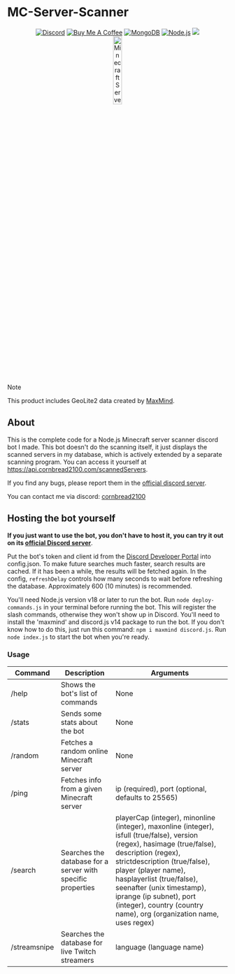 # MC-Server-Scanner

<div align="center">
    <a href="https://discord.gg/Uy9m5TP5na"><img src="https://img.shields.io/badge/Discord-7289DA?style=for-the-badge&logo=discord&logoColor=white" alt="Discord"/></a>
    <a href="https://www.buymeacoffee.com/cornbread2100"><img src="https://img.shields.io/badge/Buy_Me_A_Coffee-FFDD00?style=for-the-badge&logo=buy-me-a-coffee&logoColor=black" alt="Buy Me A Coffee"/></a>
    <a href="https://www.mongodb.com"><img src="https://img.shields.io/badge/MongoDB-4EA94B?logo=mongodb&logoColor=white&style=for-the-badge" alt="MongoDB"/></a>
    <a href="https://nodejs.org/en"><img src="https://img.shields.io/badge/Node.js-43853D?logo=node.js&logoColor=white&style=for-the-badge" alt="Node.js"/></a>
    <a href="https://github.com/kgurchiek/Minecraft-Server-Scanner-Discord-Bot"><img src="https://img.shields.io/github/last-commit/kgurchiek/Minecraft-Server-Scanner-Discord-Bot?style=for-the-badge&logo=github&logoColor=white&logoWidth=20"/></a>
    <br>
    <img src="https://raw.githubusercontent.com/kgurchiek/Minecraft-Server-Scanner-Discord-Bot/main/Icon.PNG" alt="Minecraft Server Scanner Logo" width="20%"/>
</div>

> [!NOTE]
> This product includes GeoLite2 data created by [MaxMind](https://www.maxmind.com).

## About

This is the complete code for a Node.js Minecraft server scanner discord bot I made. This bot doesn't do the scanning itself, it just displays the scanned servers in my database, which is actively extended by a separate scanning program. You can access it yourself at <https://api.cornbread2100.com/scannedServers>.

If you find any bugs, please report them in the [official discord server](https://discord.gg/TSWcF2m67m).

You can contact me via discord: [cornbread2100](https://discord.com/users/720658048611516559)

## Hosting the bot yourself

**If you just want to use the bot, you don't have to host it, you can try it out on its [official Discord server](https://discord.gg/TSWcF2m67m)**.

Put the bot's token and client id from the [Discord Developer Portal](https://discord.com/developers) into config.json. To make future searches much faster, search results are cached. If it has been a while, the results will be fetched again. In the config, `refreshDelay` controls how many seconds to wait before refreshing the database. Approximately 600 (10 minutes) is recommended.

You'll need Node.js version v18 or later to run the bot. Run `node deploy-commands.js` in your terminal before running the bot. This will register the slash commands, otherwise they won't show up in Discord. You'll need to install the 'maxmind' and discord.js v14 package to run the bot. If you don't know how to do this, just run this command: `npm i maxmind discord.js`. Run `node index.js` to start the bot when you're ready. 

### Usage

| Command | Description | Arguments |
| --- | --- | --- |
| /help | Shows the bot's list of commands | None |
| /stats | Sends some stats about the bot | None |
| /random | Fetches a random online Minecraft server | None |
| /ping | Fetches info from a given Minecraft server | ip (required), port (optional, defaults to 25565) |
| /search | Searches the database for a server with specific properties | playerCap (integer), minonline (integer), maxonline (integer), isfull (true/false), version (regex), hasimage (true/false), description (regex), strictdescription (true/false), player (player name), hasplayerlist (true/false), seenafter (unix timestamp), iprange (ip subnet), port (integer), country (country name), org (organization name, uses regex) |
| /streamsnipe | Searches the database for live Twitch streamers | language (language name) |
